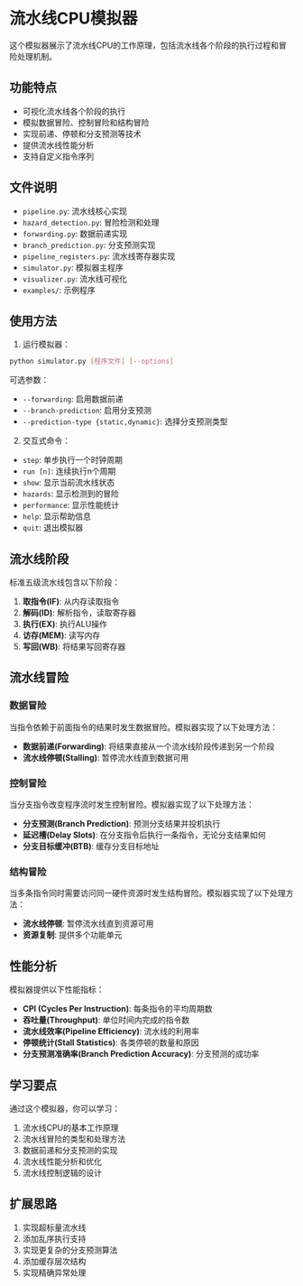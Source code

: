 # 流水线CPU模拟器

这个模拟器展示了流水线CPU的工作原理，包括流水线各个阶段的执行过程和冒险处理机制。

## 功能特点

- 可视化流水线各个阶段的执行
- 模拟数据冒险、控制冒险和结构冒险
- 实现前递、停顿和分支预测等技术
- 提供流水线性能分析
- 支持自定义指令序列

## 文件说明

- `pipeline.py`: 流水线核心实现
- `hazard_detection.py`: 冒险检测和处理
- `forwarding.py`: 数据前递实现
- `branch_prediction.py`: 分支预测实现
- `pipeline_registers.py`: 流水线寄存器实现
- `simulator.py`: 模拟器主程序
- `visualizer.py`: 流水线可视化
- `examples/`: 示例程序

## 使用方法

1. 运行模拟器：

```bash
python simulator.py [程序文件] [--options]
```

可选参数：
- `--forwarding`: 启用数据前递
- `--branch-prediction`: 启用分支预测
- `--prediction-type {static,dynamic}`: 选择分支预测类型

2. 交互式命令：

- `step`: 单步执行一个时钟周期
- `run [n]`: 连续执行n个周期
- `show`: 显示当前流水线状态
- `hazards`: 显示检测到的冒险
- `performance`: 显示性能统计
- `help`: 显示帮助信息
- `quit`: 退出模拟器

## 流水线阶段

标准五级流水线包含以下阶段：

1. **取指令(IF)**: 从内存读取指令
2. **解码(ID)**: 解析指令，读取寄存器
3. **执行(EX)**: 执行ALU操作
4. **访存(MEM)**: 读写内存
5. **写回(WB)**: 将结果写回寄存器

## 流水线冒险

### 数据冒险

当指令依赖于前面指令的结果时发生数据冒险。模拟器实现了以下处理方法：

- **数据前递(Forwarding)**: 将结果直接从一个流水线阶段传递到另一个阶段
- **流水线停顿(Stalling)**: 暂停流水线直到数据可用

### 控制冒险

当分支指令改变程序流时发生控制冒险。模拟器实现了以下处理方法：

- **分支预测(Branch Prediction)**: 预测分支结果并投机执行
- **延迟槽(Delay Slots)**: 在分支指令后执行一条指令，无论分支结果如何
- **分支目标缓冲(BTB)**: 缓存分支目标地址

### 结构冒险

当多条指令同时需要访问同一硬件资源时发生结构冒险。模拟器实现了以下处理方法：

- **流水线停顿**: 暂停流水线直到资源可用
- **资源复制**: 提供多个功能单元

## 性能分析

模拟器提供以下性能指标：

- **CPI (Cycles Per Instruction)**: 每条指令的平均周期数
- **吞吐量(Throughput)**: 单位时间内完成的指令数
- **流水线效率(Pipeline Efficiency)**: 流水线的利用率
- **停顿统计(Stall Statistics)**: 各类停顿的数量和原因
- **分支预测准确率(Branch Prediction Accuracy)**: 分支预测的成功率

## 学习要点

通过这个模拟器，你可以学习：

1. 流水线CPU的基本工作原理
2. 流水线冒险的类型和处理方法
3. 数据前递和分支预测的实现
4. 流水线性能分析和优化
5. 流水线控制逻辑的设计

## 扩展思路

1. 实现超标量流水线
2. 添加乱序执行支持
3. 实现更复杂的分支预测算法
4. 添加缓存层次结构
5. 实现精确异常处理 